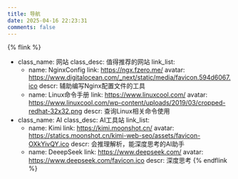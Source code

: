 ```yaml
---
title: 导航
date: 2025-04-16 22:23:31
comments: false
---
```


{% flink %}
- class_name: 网站
  class_desc: 值得推荐的网站
  link_list: 
    - name: NginxConfig
      link: https://ngx.fzero.me/
      avatar: https://www.digitalocean.com/_next/static/media/favicon.594d6067.ico
      descr: 辅助编写Nginx配置文件的工具
    - name: Linux命令手册
      link: https://www.linuxcool.com/
      avatar: https://www.linuxcool.com/wp-content/uploads/2019/03/cropped-redhat-32x32.png
      descr: 查询Linux相关命令使用
- class_name: AI
  class_desc: AI工具站
  link_list: 
    - name: Kimi
      link: https://kimi.moonshot.cn/
      avatar: https://statics.moonshot.cn/kimi-web-seo/assets/favicon-OXkYivQY.ico
      descr: 会推理解析，能深度思考的AI助手
    - name: DeeepSeek
      link: https://www.deepseek.com/
      avatar: https://www.deepseek.com/favicon.ico
      descr: 深度思考
{% endflink %}

